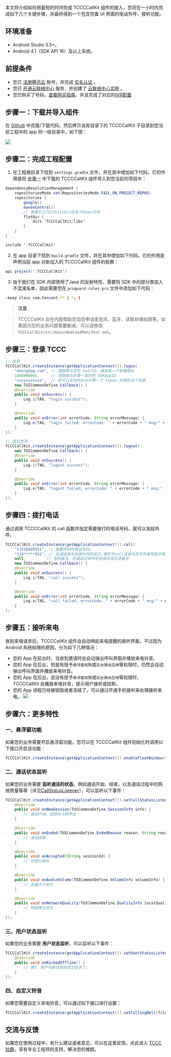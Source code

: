 本文将介绍如何用最短的时间完成 TCCCCallKit 组件的接入，您将在一小时内完成如下几个关键步骤，并最终得到一个包含完备 UI 界面的电话外呼、接听功能。

## 环境准备
- Android Studio 3.5+。
- Android 4.1（SDK API 16）及以上系统。

## 前提条件
- 您已 [注册腾讯云](https://cloud.tencent.com/document/product/378/17985) 账号，并完成 [实名认证](https://cloud.tencent.com/document/product/378/3629) 。
- 您已 [开通云联络中心](https://cloud.tencent.com/document/product/679/48028#.E6.AD.A5.E9.AA.A41.EF.BC.9A.E5.87.86.E5.A4.87.E5.B7.A5.E4.BD.9C) 服务，并创建了 [云联络中心实例](https://cloud.tencent.com/document/product/679/48028#.E6.AD.A5.E9.AA.A42.EF.BC.9A.E5.88.9B.E5.BB.BA.E4.BA.91.E5.91.BC.E5.8F.AB.E4.B8.AD.E5.BF.83.E5.AE.9E.E4.BE.8B) 。
- 您已购买了号码，[查看购买指南](https://cloud.tencent.com/document/product/679/73526)。并且完成了对应的[IVR配置](https://cloud.tencent.com/document/product/679/73549)

[](id:step1)
## 步骤一：下载并导入组件

在 [Github](hhttps://github.com/TencentCloud/tccc-uikit-android) 中克隆/下载代码，然后拷贝该库目录下的 TCCCCallKit 子目录到您当前工程中的 app 同一级目录中，如下图：

![](https://tccc.qcloud.com/assets/doc/Agent/ios_image/GitCallKitDemo.png)

[](id:step2)
## 步骤二：完成工程配置
1. 在工程根目录下找到 `settings.gradle` 文件，并在其中增加如下代码，它的作用是将 [步骤一](id:step1) 中下载的 TCCCCallKit 组件导入到您当前的项目中：

``` java
dependencyResolutionManagement {
    repositoriesMode.set(RepositoriesMode.FAIL_ON_PROJECT_REPOS)
    repositories {
        google()
        mavenCentral()
        // 需要引入TCCCCallKit目录下的aar文件
        flatDir {
            dirs 'TCCCCallKit/libs'
        }
    }
}

include ':TCCCCallKit'
```
2. 在 app 目录下找到 `build.gradle` 文件，并在其中增加如下代码，它的作用是声明当前 app 对新加入的 TCCCCallKit 组件的依赖：

``` java
api project(':TCCCCallKit')
```

3. 由于我们在 SDK 内部使用了Java 的反射特性，需要将 SDK 中的部分类加入不混淆名单，因此需要您在 `proguard-rules.pro` 文件中添加如下代码：

``` bash
-keep class com.tencent.** { *; }
```

> **注意**
> 

> TCCCCallKit 会在内部帮助您动态申请麦克风、蓝牙、读取存储权限等，如果因为您的业务问题需要删减，可以请修改`TCCCCallKit/src/main/AndroidManifest.xml`。
> 

[](id:step3)
## 步骤三：登录 TCCC
``` java
// 登录
TCCCCallKit.createInstance(getApplicationContext()).login(
    "denny@qq.com", // 请替换为您的 UserID，通常是一个邮箱地址
    1400000001,     // 请替换为步骤一取到的 SDKAppID
    "xxxxxxxxxxx",  // 您可以在你的后台计算一个 token 并填在这个位置
    new TUICommonDefine.Callback() {
    @Override
    public void onSuccess() {
        Log.i(TAG, "login success");
    }

    @Override
    public void onError(int errorCode, String errorMessage) {
        Log.e(TAG, "login failed, errorCode: " + errorCode + " msg:" + errorMessage);
    }
});

// 退出登录
TCCCCallKit.createInstance(getApplicationContext()).logout(
    new TUICommonDefine.Callback() {
    @Override
    public void onSuccess() {
        Log.i(TAG, "logout success");
    }

    @Override
    public void onError(int errorCode, String errorMessage) {
        Log.e(TAG, "logout failed, errorCode: " + errorCode + " msg:" + errorMessage);
    }
});
```

## 步骤四：拨打电话

通过调用 TCCCCallKit 的 call 函数并指定需要拨打的电话号码，就可以发起外呼。

``` java
TCCCCallKit.createInstance(getApplicationContext()).call(
    "13430689561", // 需要呼叫的电话号码,
    "134*****561", // 在通话条中会替代号码显示,填写为null或者为空字符串将显示电话号码
    null,         // 号码备注，在通话记录中将会保存显示该备注
    new TUICommonDefine.Callback() {
    @Override
    public void onSuccess() {
        Log.i(TAG, "call success");
    }

    @Override
    public void onError(int errorCode, String errorMessage) {
        Log.e(TAG, "call failed, errorCode: " + errorCode + " msg:" + errorMessage);
    }
);
```

## 步骤五：接听来电

收到来电请求后，TCCCCallKit 组件会自动唤起来电提醒的接听界面，不过因为 Android 系统权限的原因，分为如下几种情况：
- 您的 App 在前台时，当收到邀请时会自动弹出呼叫界面并播放来电铃音。
- 您的 App 在后台，但是有授予`悬浮窗权限`或`后台弹出应用`等权限时，仍然会自动弹出呼叫界面并播放来电铃音。
- 您的 App 在后台，且没有授予`悬浮窗权限`或`后台弹出应用`等权限时，TCCCCallKit 会播放来电铃音，提示用户接听或挂断。
- 您的 App 进程已经被销毁或者冻结了，可以通过开通手机接听来处理接听来电。
    ![](https://tccc.qcloud.com/assets/doc/Agent/ios_image/callInByPhone.png)

## 步骤六：更多特性

### 一、悬浮窗功能

如果您的业务需要开启悬浮窗功能，您可以在 TCCCCallKit 组件初始化时调用以下接口开启该功能：

``` java
TCCCCallKit.createInstance(getApplicationContext()).enableFloatWindow(true);
```

### 二、通话状态监听

如果您的业务需要 **监听通话的状态**，例如通话开始、结束，以及通话过程中的网络质量等等（详见[CallStatusListener](https://github.com/TencentCloud/tccc-uikit-android/blob/main/TCCCCallKit/src/main/java/com/tencent/qcloud/tccccallkit/base/TUICommonDefine.java)），可以监听以下事件：

``` java
TCCCCallKit.createInstance(getApplicationContext()).setCallStatusListener(new TUICommonDefine.CallStatusListener() {
    @Override
    public void onNewSession(TUICommonDefine.SessionInfo info) {
        // 通话开始，包括呼入和呼出
    }

    @Override
    public void onEnded(TUICommonDefine.EndedReason reason, String reasonMessage, String sessionId) {
        // 通话结束
    }

    @Override
    public void onAccepted(String sessionId) {
        // 对端已接听
    }

    @Override
    public void onAudioVolume(TUICommonDefine.VolumeInfo volumeInfo) {
        // 音量大小变化
    }

    @Override
    public void onNetworkQuality(TUICommonDefine.QualityInfo localQuality, TUICommonDefine.QualityInfo remoteQuality) {
        // 网络情况变化
    }
});
```

### 三、用户状态监听

如果您的业务需要 **用户状态监听**，可以监听以下事件：

``` java
TCCCCallKit.createInstance(getApplicationContext()).setUserStatusListener(new TUICommonDefine.UserStatusListener() {
    @Override
    public void onKickedOffline() {
        // 被T，用户可能在其他地方登录了。
    }
});
```

### 四、自定义铃音

如果您需要自定义来电铃音，可以通过如下接口进行设置：

``` java
TCCCCallKit.createInstance(getApplicationContext()).setCallingBell(filePath);
```


## 交流与反馈
   
   如果您在使用过程中，有什么建议或者意见，可以在这里反馈。点此进入 [TCCC 社群](https://zhiliao.qq.com/)，享有专业工程师的支持，解决您的难题。

